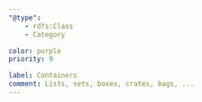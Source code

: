 ```yaml
---
"@type":
    - rdfs:Class
    - Category

color: purple
priority: 9

label: Containers
comment: Lists, sets, boxes, crates, bags, ...
---
```

